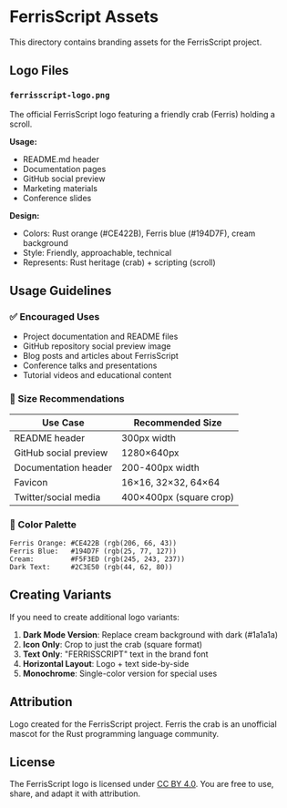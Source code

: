 # FerrisScript Assets

This directory contains branding assets for the FerrisScript project.

## Logo Files

### `ferrisscript-logo.png`
The official FerrisScript logo featuring a friendly crab (Ferris) holding a scroll.

**Usage:**
- README.md header
- Documentation pages
- GitHub social preview
- Marketing materials
- Conference slides

**Design:**
- Colors: Rust orange (#CE422B), Ferris blue (#194D7F), cream background
- Style: Friendly, approachable, technical
- Represents: Rust heritage (crab) + scripting (scroll)

## Usage Guidelines

### ✅ Encouraged Uses
- Project documentation and README files
- GitHub repository social preview image
- Blog posts and articles about FerrisScript
- Conference talks and presentations
- Tutorial videos and educational content

### 📐 Size Recommendations

| Use Case | Recommended Size |
|----------|-----------------|
| README header | 300px width |
| GitHub social preview | 1280×640px |
| Documentation header | 200-400px width |
| Favicon | 16×16, 32×32, 64×64 |
| Twitter/social media | 400×400px (square crop) |

### 🎨 Color Palette

```
Ferris Orange: #CE422B (rgb(206, 66, 43))
Ferris Blue:   #194D7F (rgb(25, 77, 127))
Cream:         #F5F3ED (rgb(245, 243, 237))
Dark Text:     #2C3E50 (rgb(44, 62, 80))
```

## Creating Variants

If you need to create additional logo variants:

1. **Dark Mode Version**: Replace cream background with dark (#1a1a1a)
2. **Icon Only**: Crop to just the crab (square format)
3. **Text Only**: "FERRISSCRIPT" text in the brand font
4. **Horizontal Layout**: Logo + text side-by-side
5. **Monochrome**: Single-color version for special uses

## Attribution

Logo created for the FerrisScript project. 
Ferris the crab is an unofficial mascot for the Rust programming language community.

## License

The FerrisScript logo is licensed under [CC BY 4.0](https://creativecommons.org/licenses/by/4.0/).
You are free to use, share, and adapt it with attribution.
